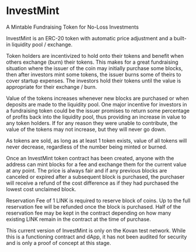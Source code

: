 # InvestMint

A Mintable Fundraising Token for No-Loss Investments

InvestMint is an ERC-20 token with automatic price adjustment and a built-in liquidity pool / exchange.

Token holders are incentivized to hold onto their tokens and benefit when others exchange (burn) their tokens. This makes for a great fundraising situation where the issuer of the coin may initially purchase some blocks, then after investors mint some tokens, the issuer burns some of theirs to cover startup expenses. The investors hold their tokens until the value is appropriate for their exchange / burn.

Value of the tokens increases whenever new blocks are purchased or when deposits are made to the liquidity pool. One major incentive for investors in a fundraising token could be the issuer promises to return some percentage of profits back into the liquidity pool, thus providing an increase in value to any token holders. If for any reason they were unable to contribute, the value of the tokens may not increase, but they will never go down.

As tokens are sold, as long as at least 1 token exists, value of all tokens will never decrease, regardless of the number being minted or burned.

Once an InvestMint token contract has been created, anyone with the address can mint blocks for a fee and exchange them for the current value at any point. The price is always fair and if any previous blocks are canceled or expired after a subsequent block is purchased, the purchaser will receive a refund of the cost difference as if they had purchased the lowest cost unclaimed block.

Reservation Fee of 1 LINK is required to reserve block of coins. Up to the full reservation fee will be refunded once the block is purchased. Half of the reservation fee may be kept in the contract depending on how many existing LINK remain in the contract at the time of purchase.

This current version of InvestMint is only on the Kovan test network. While this is a functioning contract and dApp, it has not been audited for security and is only a proof of concept at this stage.
